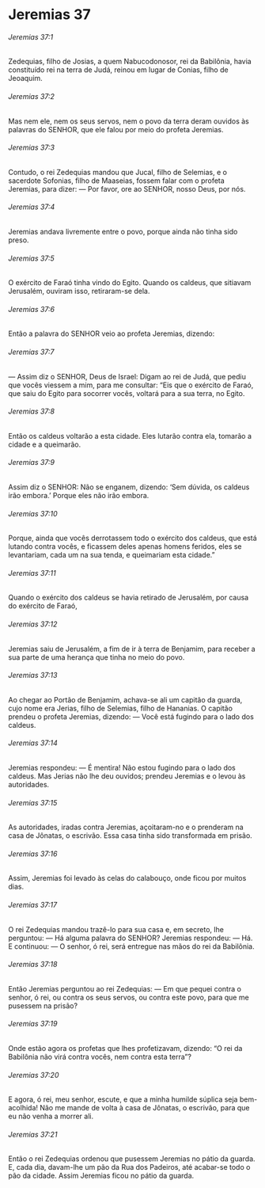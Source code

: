 # Jeremias 37

###### Jeremias 37:1

Zedequias, filho de Josias, a quem Nabucodonosor, rei da Babilônia, havia constituído rei na terra de Judá, reinou em lugar de Conias, filho de Jeoaquim.

###### Jeremias 37:2

Mas nem ele, nem os seus servos, nem o povo da terra deram ouvidos às palavras do SENHOR, que ele falou por meio do profeta Jeremias.

###### Jeremias 37:3

Contudo, o rei Zedequias mandou que Jucal, filho de Selemias, e o sacerdote Sofonias, filho de Maaseias, fossem falar com o profeta Jeremias, para dizer: — Por favor, ore ao SENHOR, nosso Deus, por nós.

###### Jeremias 37:4

Jeremias andava livremente entre o povo, porque ainda não tinha sido preso.

###### Jeremias 37:5

O exército de Faraó tinha vindo do Egito. Quando os caldeus, que sitiavam Jerusalém, ouviram isso, retiraram-se dela.

###### Jeremias 37:6

Então a palavra do SENHOR veio ao profeta Jeremias, dizendo:

###### Jeremias 37:7

— Assim diz o SENHOR, Deus de Israel: Digam ao rei de Judá, que pediu que vocês viessem a mim, para me consultar: “Eis que o exército de Faraó, que saiu do Egito para socorrer vocês, voltará para a sua terra, no Egito.

###### Jeremias 37:8

Então os caldeus voltarão a esta cidade. Eles lutarão contra ela, tomarão a cidade e a queimarão.

###### Jeremias 37:9

Assim diz o SENHOR: Não se enganem, dizendo: ‘Sem dúvida, os caldeus irão embora.’ Porque eles não irão embora.

###### Jeremias 37:10

Porque, ainda que vocês derrotassem todo o exército dos caldeus, que está lutando contra vocês, e ficassem deles apenas homens feridos, eles se levantariam, cada um na sua tenda, e queimariam esta cidade.”

###### Jeremias 37:11

Quando o exército dos caldeus se havia retirado de Jerusalém, por causa do exército de Faraó,

###### Jeremias 37:12

Jeremias saiu de Jerusalém, a fim de ir à terra de Benjamim, para receber a sua parte de uma herança que tinha no meio do povo.

###### Jeremias 37:13

Ao chegar ao Portão de Benjamim, achava-se ali um capitão da guarda, cujo nome era Jerias, filho de Selemias, filho de Hananias. O capitão prendeu o profeta Jeremias, dizendo: — Você está fugindo para o lado dos caldeus.

###### Jeremias 37:14

Jeremias respondeu: — É mentira! Não estou fugindo para o lado dos caldeus. Mas Jerias não lhe deu ouvidos; prendeu Jeremias e o levou às autoridades.

###### Jeremias 37:15

As autoridades, iradas contra Jeremias, açoitaram-no e o prenderam na casa de Jônatas, o escrivão. Essa casa tinha sido transformada em prisão.

###### Jeremias 37:16

Assim, Jeremias foi levado às celas do calabouço, onde ficou por muitos dias.

###### Jeremias 37:17

O rei Zedequias mandou trazê-lo para sua casa e, em secreto, lhe perguntou: — Há alguma palavra do SENHOR? Jeremias respondeu: — Há. E continuou: — O senhor, ó rei, será entregue nas mãos do rei da Babilônia.

###### Jeremias 37:18

Então Jeremias perguntou ao rei Zedequias: — Em que pequei contra o senhor, ó rei, ou contra os seus servos, ou contra este povo, para que me pusessem na prisão?

###### Jeremias 37:19

Onde estão agora os profetas que lhes profetizavam, dizendo: “O rei da Babilônia não virá contra vocês, nem contra esta terra”?

###### Jeremias 37:20

E agora, ó rei, meu senhor, escute, e que a minha humilde súplica seja bem-acolhida! Não me mande de volta à casa de Jônatas, o escrivão, para que eu não venha a morrer ali.

###### Jeremias 37:21

Então o rei Zedequias ordenou que pusessem Jeremias no pátio da guarda. E, cada dia, davam-lhe um pão da Rua dos Padeiros, até acabar-se todo o pão da cidade. Assim Jeremias ficou no pátio da guarda.

